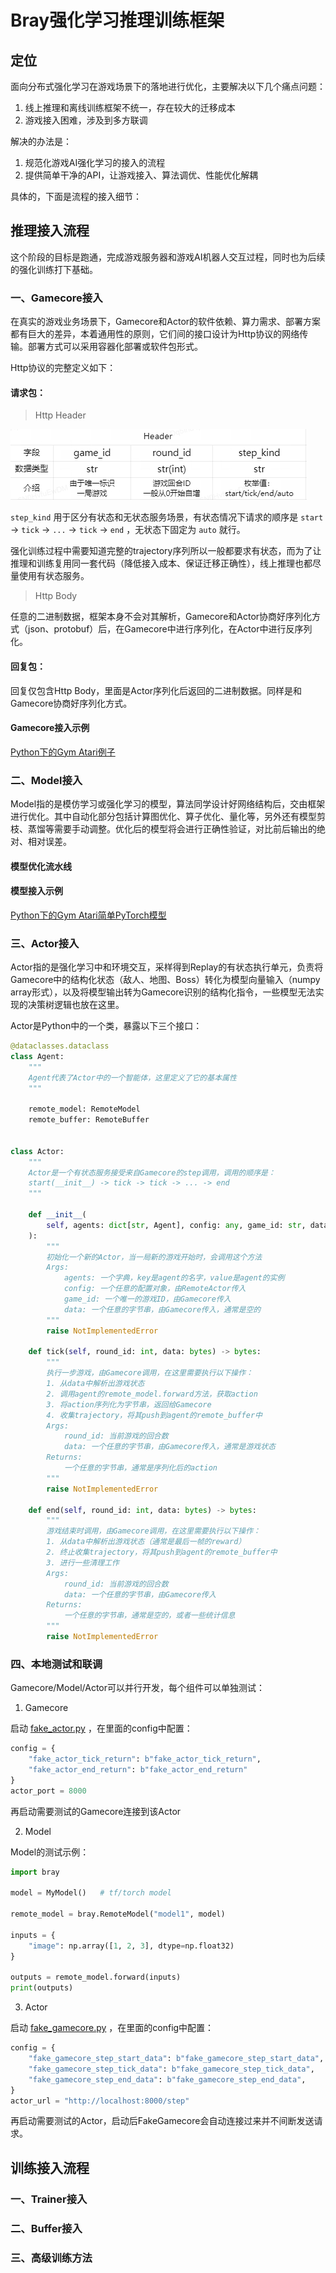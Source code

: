 # Bray强化学习推理训练框架

## 定位

面向分布式强化学习在游戏场景下的落地进行优化，主要解决以下几个痛点问题：

1. 线上推理和离线训练框架不统一，存在较大的迁移成本
2. 游戏接入困难，涉及到多方联调

解决的办法是：

1. 规范化游戏AI强化学习的接入的流程
2. 提供简单干净的API，让游戏接入、算法调优、性能优化解耦

具体的，下面是流程的接入细节：

## 推理接入流程

这个阶段的目标是跑通，完成游戏服务器和游戏AI机器人交互过程，同时也为后续的强化训练打下基础。

### 一、Gamecore接入

在真实的游戏业务场景下，Gamecore和Actor的软件依赖、算力需求、部署方案都有巨大的差异，本着通用性的原则，它们间的接口设计为Http协议的网络传输。部署方式可以采用容器化部署或软件包形式。

Http协议的完整定义如下：

#### 请求包：

> Http Header

![Http Header](./docs/http_header.png)

`step_kind` 用于区分有状态和无状态服务场景，有状态情况下请求的顺序是 `start` -> `tick` -> `...` -> `tick` -> `end` ，无状态下固定为 `auto` 就行。

强化训练过程中需要知道完整的trajectory序列所以一般都要求有状态，而为了让推理和训练复用同一套代码（降低接入成本、保证迁移正确性），线上推理也都尽量使用有状态服务。

> Http Body

任意的二进制数据，框架本身不会对其解析，Gamecore和Actor协商好序列化方式（json、protobuf）后，在Gamecore中进行序列化，在Actor中进行反序列化。

#### 回复包：

回复仅包含Http Body，里面是Actor序列化后返回的二进制数据。同样是和Gamecore协商好序列化方式。

#### Gamecore接入示例

[Python下的Gym Atari例子](./bray/benchmark/atari/gamecore.py)

### 二、Model接入

Model指的是模仿学习或强化学习的模型，算法同学设计好网络结构后，交由框架进行优化。其中自动化部分包括计算图优化、算子优化、量化等，另外还有模型剪枝、蒸馏等需要手动调整。优化后的模型将会进行正确性验证，对比前后输出的绝对、相对误差。

#### 模型优化流水线

#### 模型接入示例

[Python下的Gym Atari简单PyTorch模型](./bray/benchmark/atari/model.py)

### 三、Actor接入

Actor指的是强化学习中和环境交互，采样得到Replay的有状态执行单元，负责将Gamecore中的结构化状态（敌人、地图、Boss）转化为模型向量输入（numpy array形式），以及将模型输出转为Gamecore识别的结构化指令，一些模型无法实现的决策树逻辑也放在这里。

Actor是Python中的一个类，暴露以下三个接口：

```python
@dataclasses.dataclass
class Agent:
    """
    Agent代表了Actor中的一个智能体，这里定义了它的基本属性
    """

    remote_model: RemoteModel
    remote_buffer: RemoteBuffer


class Actor:
    """
    Actor是一个有状态服务接受来自Gamecore的step调用，调用的顺序是：
    start(__init__) -> tick -> tick -> ... -> end
    """

    def __init__(
        self, agents: dict[str, Agent], config: any, game_id: str, data: bytes
    ):
        """
        初始化一个新的Actor，当一局新的游戏开始时，会调用这个方法
        Args:
            agents: 一个字典，key是agent的名字，value是agent的实例
            config: 一个任意的配置对象，由RemoteActor传入
            game_id: 一个唯一的游戏ID，由Gamecore传入
            data: 一个任意的字节串，由Gamecore传入，通常是空的
        """
        raise NotImplementedError

    def tick(self, round_id: int, data: bytes) -> bytes:
        """
        执行一步游戏，由Gamecore调用，在这里需要执行以下操作：
        1. 从data中解析出游戏状态
        2. 调用agent的remote_model.forward方法，获取action
        3. 将action序列化为字节串，返回给Gamecore
        4. 收集trajectory，将其push到agent的remote_buffer中
        Args:
            round_id: 当前游戏的回合数
            data: 一个任意的字节串，由Gamecore传入，通常是游戏状态
        Returns:
            一个任意的字节串，通常是序列化后的action
        """
        raise NotImplementedError

    def end(self, round_id: int, data: bytes) -> bytes:
        """
        游戏结束时调用，由Gamecore调用，在这里需要执行以下操作：
        1. 从data中解析出游戏状态（通常是最后一帧的reward）
        2. 终止收集trajectory，将其push到agent的remote_buffer中
        3. 进行一些清理工作
        Args:
            round_id: 当前游戏的回合数
            data: 一个任意的字节串，由Gamecore传入
        Returns:
            一个任意的字节串，通常是空的，或者一些统计信息
        """
        raise NotImplementedError
```

### 四、本地测试和联调

Gamecore/Model/Actor可以并行开发，每个组件可以单独测试：

1. Gamecore

启动 [fake_actor.py](./bray/fake_actor.py) ，在里面的config中配置：

```python
config = {
    "fake_actor_tick_return": b"fake_actor_tick_return",
    "fake_actor_end_return": b"fake_actor_end_return"
}
actor_port = 8000
```

再启动需要测试的Gamecore连接到该Actor

2. Model

Model的测试示例：

```python
import bray

model = MyModel()   # tf/torch model

remote_model = bray.RemoteModel("model1", model)

inputs = {
    "image": np.array([1, 2, 3], dtype=np.float32)
}

outputs = remote_model.forward(inputs)
print(outputs)
```

3. Actor

启动 [fake_gamecore.py](./bray/fake_gamecore.py) ，在里面的config中配置：

```python
config = {
    "fake_gamecore_step_start_data": b"fake_gamecore_step_start_data",
    "fake_gamecore_step_tick_data": b"fake_gamecore_step_tick_data",
    "fake_gamecore_step_end_data": b"fake_gamecore_step_end_data",
}
actor_url = "http://localhost:8000/step"
```

再启动需要测试的Actor，启动后FakeGamecore会自动连接过来并不间断发送请求。

## 训练接入流程

### 一、Trainer接入

### 二、Buffer接入

### 三、高级训练方法